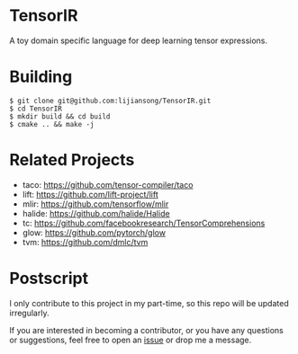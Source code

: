 # TensorIR

A toy domain specific language for deep learning tensor expressions.

# Building

```
$ git clone git@github.com:lijiansong/TensorIR.git
$ cd TensorIR
$ mkdir build && cd build
$ cmake .. && make -j
```

# Related Projects

- taco: <https://github.com/tensor-compiler/taco>
- lift: <https://github.com/lift-project/lift>
- mlir: <https://github.com/tensorflow/mlir>
- halide: <https://github.com/halide/Halide>
- tc: <https://github.com/facebookresearch/TensorComprehensions>
- glow: <https://github.com/pytorch/glow>
- tvm: <https://github.com/dmlc/tvm>

# Postscript

I only contribute to this project in my part-time, so this repo will be updated irregularly.

If you are interested in becoming a contributor, or you have any questions or suggestions, feel free to open an [issue](https://github.com/lijiansong/TensorIR/issues) or drop me a message.

